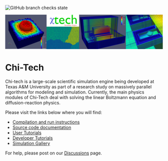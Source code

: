 ![GitHub branch checks state](https://img.shields.io/github/checks-status/chi-tech/chi-tech/development?label=Development)

<p align="center">
  <img src="./ChiDoc/HTMLimages/CoolPics/banner.png" width="600">
</p>

# Chi-Tech #

Chi-tech is a large-scale scientific simulation engine being developed at 
Texas A&M University as part of a research study on massively parallel 
algorithms for modeling and simulation. Currently, the main physics modules 
of Chi-Tech deal with solving the linear Boltzmann equation and 
diffusion-reaction physics.

Please visit the links below where you will find:

- [Compilation and run instructions](ChiDoc/Start_install.md)
- [Source code documentation](ChiDoc/Start_source_code_doc.md)
- [User Tutorials](ChiDoc/Start_user_tutorials.md)
- [Developer Tutorials](ChiDoc/Start_developer_tutorials.md)
- [Simulation Gallery](ChiDoc/Gallery.md)

For help, please post on our [Discussions](https://github.com/chi-tech/chi-tech/discussions) page.
